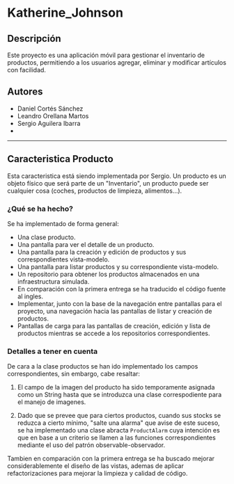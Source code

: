 # Katherine_Johnson

## Descripción
Este proyecto es una aplicación móvil para gestionar el inventario de productos, permitiendo a los usuarios agregar, eliminar y modificar artículos con facilidad.

## Autores

- Daniel Cortés Sánchez
- Leandro Orellana Martos
- Sergio Aguilera Ibarra
- 

----------------
## Caracteristica Producto
Esta caracteristica está siendo implementada por Sergio.
Un producto es un objeto físico que será parte de un "Inventario",
un producto puede ser cualquier cosa (coches, productos de limpieza,
alimentos...).

### ¿Qué se ha hecho?
Se ha implementado de forma general:
- Una clase producto.
- Una pantalla para ver el detalle de un producto.
- Una pantalla para la creación y edición de productos y sus correspondientes vista-modelo.
- Una pantalla para listar productos y su correspondiente vista-modelo.
- Un repositorio para obtener los productos almacenados en una infraestructura simulada.
- En comparación con la primera entrega se ha traducido el código fuente al ingles.
- Implementar, junto con la base de la navegación entre pantallas para el proyecto, una navegación
  hacia las pantallas de listar y creación de productos.
- Pantallas de carga para las pantallas de creación, edición y lista de productos mientras se accede a
  los repositorios correspondientes.

### Detalles a tener en cuenta
De cara a la clase productos se han ido implementado los campos correspondientes, sin embargo, cabe resaltar:
1. El campo de la imagen del producto ha sido temporamente asignada como un String hasta que se introduzca una
   clase correspodiente para el manejo de imagenes.
   
2. Dado que se prevee que para ciertos productos, cuando sus stocks se reduzca a cierto mínimo, "salte una alarma"
   que avise de este suceso, se ha implementado una clase abracta ```ProductAlarm``` cuya intención es que en base
   a un criterio se llamen a las funciones correspondientes mediante el uso del patrón observable-observador.

Tambien en comparación con la primera entrega se ha buscado mejorar considerablemente el diseño de las vistas,
ademas de aplicar refactorizaciones para mejorar la limpieza y calidad de código.

